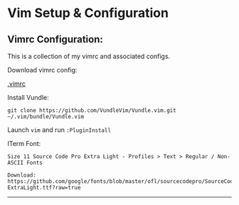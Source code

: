 Vim Setup & Configuration
=========================

Vimrc Configuration:
----

This is a collection of my vimrc and associated configs.


Download vimrc config:

[.vimrc](https://github.com/)


Install Vundle:
```
git clone https://github.com/VundleVim/Vundle.vim.git ~/.vim/bundle/Vundle.vim
```

Launch `vim` and run `:PluginInstall`



ITerm Font:

    Size 11 Source Code Pro Extra Light - Profiles > Text > Regular / Non-ASCII Fonts

    Download:   https://github.com/google/fonts/blob/master/ofl/sourcecodepro/SourceCodePro-ExtraLight.ttf?raw=true

-----    


